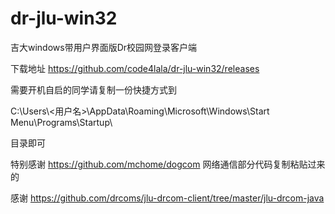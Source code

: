 # dr-jlu-win32
吉大windows带用户界面版Dr校园网登录客户端

下载地址 https://github.com/code4lala/dr-jlu-win32/releases

需要开机自启的同学请复制一份快捷方式到

C:\Users\\<用户名\>\AppData\Roaming\Microsoft\Windows\Start Menu\Programs\Startup\

目录即可

特别感谢 https://github.com/mchome/dogcom 网络通信部分代码复制粘贴过来的

感谢 https://github.com/drcoms/jlu-drcom-client/tree/master/jlu-drcom-java 
